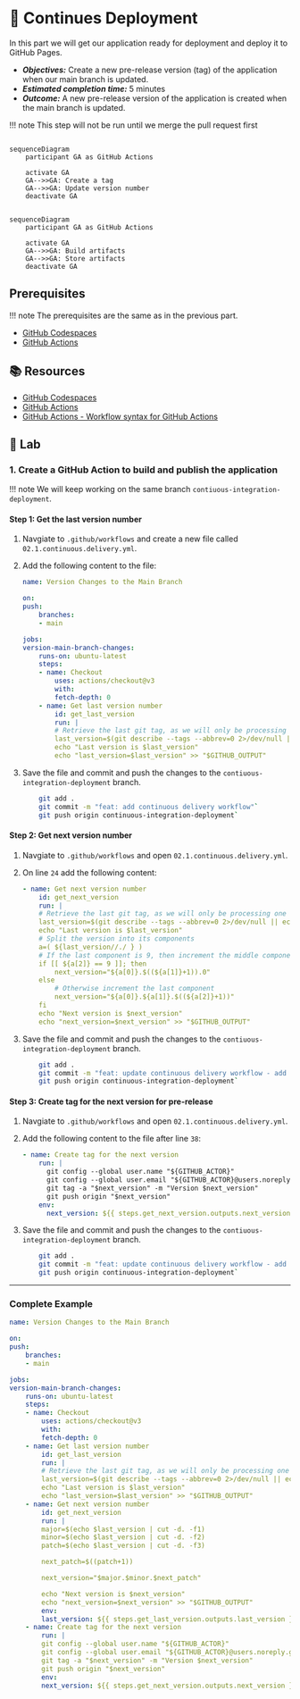 # :test_tube: Continues Deployment

In this part we will get our application ready for deployment and deploy it to GitHub Pages.

- _**Objectives:**_ Create a new pre-release version (tag) of the application when our main branch is updated.
- _**Estimated completion time:**_ 5 minutes
- _**Outcome:**_ A new pre-release version of the application is created when the main branch is updated.

!!! note
    This step will not be run until we merge the pull request first

```{ .mermaid }

sequenceDiagram
    participant GA as GitHub Actions

    activate GA
    GA-->>GA: Create a tag
    GA-->>GA: Update version number
    deactivate GA

```

```{ .mermaid }

sequenceDiagram
    participant GA as GitHub Actions

    activate GA
    GA-->>GA: Build artifacts
    GA-->>GA: Store artifacts
    deactivate GA

```

## Prerequisites

!!! note
    The prerequisites are the same as in the previous part.

- [GitHub Codespaces](https://docs.github.com/en/codespaces)
- [GitHub Actions](https://docs.github.com/en/actions)

## :books: Resources

- [GitHub Codespaces](https://docs.github.com/en/codespaces)
- [GitHub Actions](https://docs.github.com/en/actions)
- [GitHub Actions - Workflow syntax for GitHub Actions](https://docs.github.com/en/actions/reference/workflow-syntax-for-github-actions)

## :pencil: Lab

### 1. Create a GitHub Action to build and publish the application

!!! note
    We will keep working on the same branch `contiuous-integration-deployment`.

#### Step 1: Get the last version number

1. Navgiate to `.github/workflows` and create a new file called `02.1.continuous.delivery.yml`.
2. Add the following content to the file:

   ```yml
   name: Version Changes to the Main Branch

   on:
   push:
       branches:
       - main

   jobs:
   version-main-branch-changes:
       runs-on: ubuntu-latest
       steps:
       - name: Checkout
           uses: actions/checkout@v3
           with:
           fetch-depth: 0
       - name: Get last version number
           id: get_last_version
           run: |
           # Retrieve the last git tag, as we will only be processing one delivery line.
           last_version=$(git describe --tags --abbrev=0 2>/dev/null || echo "0.0.0")
           echo "Last version is $last_version"
           echo "last_version=$last_version" >> "$GITHUB_OUTPUT"
   ```

3. Save the file and commit and push the changes to the `contiuous-integration-deployment` branch.

   ```bash
       git add .
       git commit -m "feat: add continuous delivery workflow"`
       git push origin continuous-integration-deployment`
   ```

#### Step 2: Get next version number

1. Navgiate to `.github/workflows` and open `02.1.continuous.delivery.yml`.
2. On line `24` add the following content:

   ```yml
   - name: Get next version number
       id: get_next_version
       run: |
       # Retrieve the last git tag, as we will only be processing one delivery line.
       last_version=$(git describe --tags --abbrev=0 2>/dev/null || echo "0.0.0")
       echo "Last version is $last_version"
       # Split the version into its components
       a=( ${last_version//./ } )
       # If the last component is 9, then increment the middle component and reset the last component to 0
       if [[ ${a[2]} == 9 ]]; then
           next_version="${a[0]}.$((${a[1]}+1)).0"
       else
           # Otherwise increment the last component
           next_version="${a[0]}.${a[1]}.$((${a[2]}+1))"
       fi
       echo "Next version is $next_version"
       echo "next_version=$next_version" >> "$GITHUB_OUTPUT"
   ```

3. Save the file and commit and push the changes to the `contiuous-integration-deployment` branch.

   ```bash
       git add .
       git commit -m "feat: update continuous delivery workflow - add next version number step"`
       git push origin continuous-integration-deployment`
   ```

#### Step 3: Create tag for the next version for pre-release

1. Navgiate to `.github/workflows` and open `02.1.continuous.delivery.yml`.
2. Add the following content to the file after line `38`:

   ```yml
   - name: Create tag for the next version
       run: |
         git config --global user.name "${GITHUB_ACTOR}"
         git config --global user.email "${GITHUB_ACTOR}@users.noreply.github.com"
         git tag -a "$next_version" -m "Version $next_version"
         git push origin "$next_version"
       env:
         next_version: ${{ steps.get_next_version.outputs.next_version }}-pre-release
   ```

3. Save the file and commit and push the changes to the `contiuous-integration-deployment` branch.

   ```bash
       git add .
       git commit -m "feat: update continuous delivery workflow - add create tag step"`
       git push origin continuous-integration-deployment`
   ```

---

### Complete Example

```yml
name: Version Changes to the Main Branch

on:
push:
    branches:
    - main

jobs:
version-main-branch-changes:
    runs-on: ubuntu-latest
    steps:
    - name: Checkout
        uses: actions/checkout@v3
        with:
        fetch-depth: 0
    - name: Get last version number
        id: get_last_version
        run: |
        # Retrieve the last git tag, as we will only be processing one delivery line.
        last_version=$(git describe --tags --abbrev=0 2>/dev/null || echo "0.0.0")
        echo "Last version is $last_version"
        echo "last_version=$last_version" >> "$GITHUB_OUTPUT"
    - name: Get next version number
        id: get_next_version
        run: |
        major=$(echo $last_version | cut -d. -f1)
        minor=$(echo $last_version | cut -d. -f2)
        patch=$(echo $last_version | cut -d. -f3)

        next_patch=$((patch+1))

        next_version="$major.$minor.$next_patch"

        echo "Next version is $next_version"
        echo "next_version=$next_version" >> "$GITHUB_OUTPUT"
        env:
        last_version: ${{ steps.get_last_version.outputs.last_version }}
    - name: Create tag for the next version
        run: |
        git config --global user.name "${GITHUB_ACTOR}"
        git config --global user.email "${GITHUB_ACTOR}@users.noreply.github.com"
        git tag -a "$next_version" -m "Version $next_version"
        git push origin "$next_version"
        env:
        next_version: ${{ steps.get_next_version.outputs.next_version }}-pre-release
```
